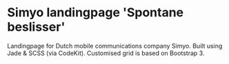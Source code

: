 # Simyo landingpage 'Spontane beslisser'
Landingpage for Dutch mobile communications company Simyo. Built using Jade & SCSS (via CodeKit). Customised grid is based on Bootstrap 3.
